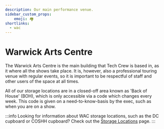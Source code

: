 ```yaml
---
description: Our main performance venue.
sidebar_custom_props:
    emoji: 🏘️
shortlinks:
  - wac
---
```

# Warwick Arts Centre
The Warwick Arts Centre is the main building that Tech Crew is based in, as it where all the shows take place. It is,
however, also a professional touring venue with regular events, so it is important to be respectful of staff and other
users of the space at all times.

All of our storage locations are in a closed-off area known as 'Back of House' (BOH), which is only accessible via a
code which changes every week. This code is given on a need-to-know-basis by the exec, such as when you are on a show.

:::info
Looking for information about WAC storage locations, such as the DC cupboard or COSHH cupboard? Check out the
[Storage Locations](/wiki/tech-crew/storage) page.
:::